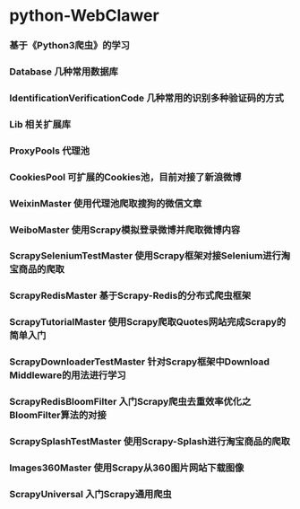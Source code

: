 # python-WebClawer
### 基于《Python3爬虫》的学习
### Database 几种常用数据库 
### IdentificationVerificationCode 几种常用的识别多种验证码的方式
### Lib 相关扩展库
### ProxyPools 代理池
### CookiesPool 可扩展的Cookies池，目前对接了新浪微博
### WeixinMaster 使用代理池爬取搜狗的微信文章
### WeiboMaster 使用Scrapy模拟登录微博并爬取微博内容
### ScrapySeleniumTestMaster 使用Scrapy框架对接Selenium进行淘宝商品的爬取
### ScrapyRedisMaster 基于Scrapy-Redis的分布式爬虫框架
### ScrapyTutorialMaster 使用Scrapy爬取Quotes网站完成Scrapy的简单入门
### ScrapyDownloaderTestMaster 针对Scrapy框架中Download Middleware的用法进行学习
### ScrapyRedisBloomFilter 入门Scrapy爬虫去重效率优化之BloomFilter算法的对接
### ScrapySplashTestMaster 使用Scrapy-Splash进行淘宝商品的爬取
### Images360Master 使用Scrapy从360图片网站下载图像
### ScrapyUniversal 入门Scrapy通用爬虫
